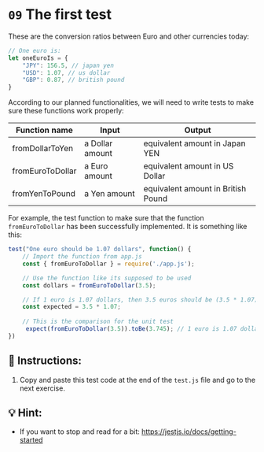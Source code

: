 # `09` The first test

These are the conversion ratios between Euro and other currencies today:

```js
// One euro is:
let oneEuroIs = {
    "JPY": 156.5, // japan yen
    "USD": 1.07, // us dollar
    "GBP": 0.87, // british pound
}
```

According to our planned functionalities, we will need to write tests to make sure these functions work properly:

| Function name     | Input             | Output                            |
| ----------------- | ----------------- | ----------------------------------|
| fromDollarToYen   | a Dollar amount   | equivalent amount in Japan YEN    |
| fromEuroToDollar  | a Euro amount     | equivalent amount in US Dollar    |
| fromYenToPound    | a Yen amount      | equivalent amount in British Pound|

For example, the test function to make sure that the function `fromEuroToDollar` has been successfully implemented. It is something like this:

```js
test("One euro should be 1.07 dollars", function() {
    // Import the function from app.js
    const { fromEuroToDollar } = require('./app.js');

    // Use the function like its supposed to be used
    const dollars = fromEuroToDollar(3.5);

    // If 1 euro is 1.07 dollars, then 3.5 euros should be (3.5 * 1.07)
    const expected = 3.5 * 1.07; 
    
    // This is the comparison for the unit test
     expect(fromEuroToDollar(3.5)).toBe(3.745); // 1 euro is 1.07 dollars, then 3.5 euros should be = (3.5 * 1.07)
})
```

## 📝 Instructions:

1. Copy and paste this test code at the end of the `test.js` file and go to the next exercise.

## 💡 Hint:

+ If you want to stop and read for a bit: https://jestjs.io/docs/getting-started

